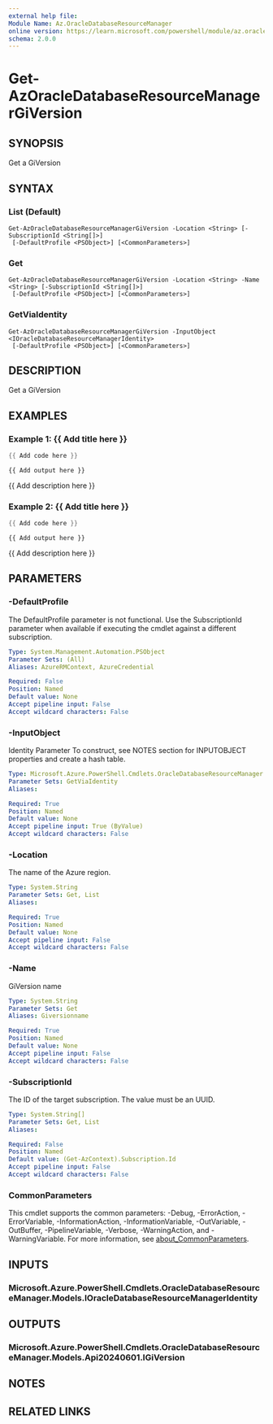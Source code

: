 ```yaml
---
external help file:
Module Name: Az.OracleDatabaseResourceManager
online version: https://learn.microsoft.com/powershell/module/az.oracledatabaseresourcemanager/get-azoracledatabaseresourcemanagergiversion
schema: 2.0.0
---
```


# Get-AzOracleDatabaseResourceManagerGiVersion

## SYNOPSIS
Get a GiVersion

## SYNTAX

### List (Default)
```
Get-AzOracleDatabaseResourceManagerGiVersion -Location <String> [-SubscriptionId <String[]>]
 [-DefaultProfile <PSObject>] [<CommonParameters>]
```

### Get
```
Get-AzOracleDatabaseResourceManagerGiVersion -Location <String> -Name <String> [-SubscriptionId <String[]>]
 [-DefaultProfile <PSObject>] [<CommonParameters>]
```

### GetViaIdentity
```
Get-AzOracleDatabaseResourceManagerGiVersion -InputObject <IOracleDatabaseResourceManagerIdentity>
 [-DefaultProfile <PSObject>] [<CommonParameters>]
```

## DESCRIPTION
Get a GiVersion

## EXAMPLES

### Example 1: {{ Add title here }}
```powershell
{{ Add code here }}
```

```output
{{ Add output here }}
```

{{ Add description here }}

### Example 2: {{ Add title here }}
```powershell
{{ Add code here }}
```

```output
{{ Add output here }}
```

{{ Add description here }}

## PARAMETERS

### -DefaultProfile
The DefaultProfile parameter is not functional.
Use the SubscriptionId parameter when available if executing the cmdlet against a different subscription.

```yaml
Type: System.Management.Automation.PSObject
Parameter Sets: (All)
Aliases: AzureRMContext, AzureCredential

Required: False
Position: Named
Default value: None
Accept pipeline input: False
Accept wildcard characters: False
```

### -InputObject
Identity Parameter
To construct, see NOTES section for INPUTOBJECT properties and create a hash table.

```yaml
Type: Microsoft.Azure.PowerShell.Cmdlets.OracleDatabaseResourceManager.Models.IOracleDatabaseResourceManagerIdentity
Parameter Sets: GetViaIdentity
Aliases:

Required: True
Position: Named
Default value: None
Accept pipeline input: True (ByValue)
Accept wildcard characters: False
```

### -Location
The name of the Azure region.

```yaml
Type: System.String
Parameter Sets: Get, List
Aliases:

Required: True
Position: Named
Default value: None
Accept pipeline input: False
Accept wildcard characters: False
```

### -Name
GiVersion name

```yaml
Type: System.String
Parameter Sets: Get
Aliases: Giversionname

Required: True
Position: Named
Default value: None
Accept pipeline input: False
Accept wildcard characters: False
```

### -SubscriptionId
The ID of the target subscription.
The value must be an UUID.

```yaml
Type: System.String[]
Parameter Sets: Get, List
Aliases:

Required: False
Position: Named
Default value: (Get-AzContext).Subscription.Id
Accept pipeline input: False
Accept wildcard characters: False
```

### CommonParameters
This cmdlet supports the common parameters: -Debug, -ErrorAction, -ErrorVariable, -InformationAction, -InformationVariable, -OutVariable, -OutBuffer, -PipelineVariable, -Verbose, -WarningAction, and -WarningVariable. For more information, see [about_CommonParameters](http://go.microsoft.com/fwlink/?LinkID=113216).

## INPUTS

### Microsoft.Azure.PowerShell.Cmdlets.OracleDatabaseResourceManager.Models.IOracleDatabaseResourceManagerIdentity

## OUTPUTS

### Microsoft.Azure.PowerShell.Cmdlets.OracleDatabaseResourceManager.Models.Api20240601.IGiVersion

## NOTES

## RELATED LINKS

